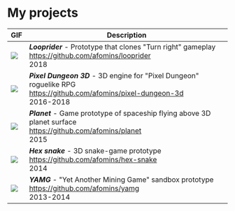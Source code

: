 # My projects

| GIF | Description |
| --|--|
| [<img src="https://github.com/afomins/main/blob/master/data/looprider.gif">](https://github.com/afomins/looprider) | ***Looprider*** - Prototype that clones "Turn right" gameplay<br/>https://github.com/afomins/looprider<br/>2018|
| [<img src="https://github.com/afomins/main/blob/master/data/pd3d.gif">](https://github.com/afomins/pixel-dungeon-3d) | ***Pixel Dungeon 3D*** - 3D engine for "Pixel Dungeon" roguelike RPG<br/>https://github.com/afomins/pixel-dungeon-3d<br/>2016-2018|
| [<img src="https://github.com/afomins/main/blob/master/data/planet.gif">](https://github.com/afomins/planet) | ***Planet*** - Game prototype of spaceship flying above 3D planet surface<br/>https://github.com/afomins/planet<br/>2015|
| [<img src="https://github.com/afomins/main/blob/master/data/hex-snake.gif">](https://github.com/afomins/hex-snake) | ***Hex snake*** - 3D snake-game prototype<br/>https://github.com/afomins/hex-snake<br/>2014|
| [<img src="https://github.com/afomins/main/blob/master/data/yamg.gif">](https://github.com/afomins/yamg) |  ***YAMG*** - "Yet Another Mining Game" sandbox prototype<br/>https://github.com/afomins/yamg<br/>2013-2014|

